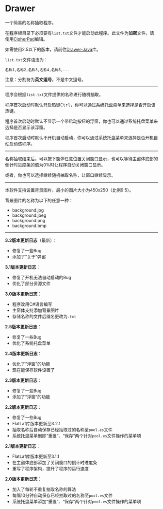 # Drawer

一个简易的名称抽取程序。

在程序根目录下必须要有`list.txt`文件才能启动此程序。此文件为**加密**文件，请使用[CipherPad](https://github.com/YuXiang187/CipherPad)编辑。

如需使用2.5以下的版本，请前往[Drawer-Java](https://github.com/YuXiang187/Drawer-Java)库。

`list.txt`文件语法为：

```
名称1,名称2,名称3,名称4,名称5,...
```

注意：分割符为**英文逗号**，不是中文逗号。

---

程序会根据`list.txt`文件提供的名称进行随机抽取。

程序首次启动时默认开启热键<kbd>Ctrl</kbd>，你可以通过系统托盘菜单来选择是否开启该热键。

程序首次启动时默认不显示一个带启动按钮的浮窗，你也可以通过系统托盘菜单来选择是否显示该浮窗。

程序首次启动时默认不开机自动启动，你可以通过系统托盘菜单来选择是否开机自动启动该程序。

---

名称抽取结束后，可以按下窗体任意位置关闭窗口显示，也可以等待主窗体底部的倒计时进度条的值为0%时让程序自动关闭窗口显示。

或者，你也可以选择继续随机抽取名称，让窗口继续显示。

---

本软件支持设置背景图片。最小的图片大小为450x250（比例9:5）。

背景图片的名称为以下的任意一种：

* background.jpg
* background.jpeg
* background.png
* background.bmp

---

**3.2版本更新日志**（最新）：

* 修复了一些Bug
* 添加了“关于”弹窗

**3.1版本更新日志**：

* 修复了开机无法自动启动的Bug
* 优化了部分资源文件

**3.0版本更新日志**：

* 程序改用C#语言编写
* 主窗体支持添加背景图片
* 存储名称的文件后缀名更改为`.txt`

**2.5版本更新日志**：

* 修复了一些Bug
* 优化了系统托盘菜单

**2.4版本更新日志**：

* 优化了“浮窗”的功能
* 现在能保存软件设置了

**2.3版本更新日志**：

* 修复了一些Bug
* 添加了“浮窗”的功能

**2.2版本更新日志**：

* 修复了一些Bug
* FlatLaf库版本更新至3.2.1
* 抽取名称后自动保存已经抽取过的名称至`pool.es`文件
* 系统托盘菜单删除“重置”、“保存”两个针对`pool.es`文件操作的菜单项

**2.1版本更新日志**：

* FlatLaf库版本更新至3.1.1
* 在主窗体底部添加了关闭窗口的倒计时进度条
* 重写了程序架构，提升了程序的运行速度

**2.0版本更新日志**：

* 加入了每轮不重复抽取名称的算法
* 每隔10分钟自动保存已经抽取过的名称至`pool.es`文件
* 系统托盘菜单添加“重置”、“保存”两个针对`pool.es`文件操作的菜单项
